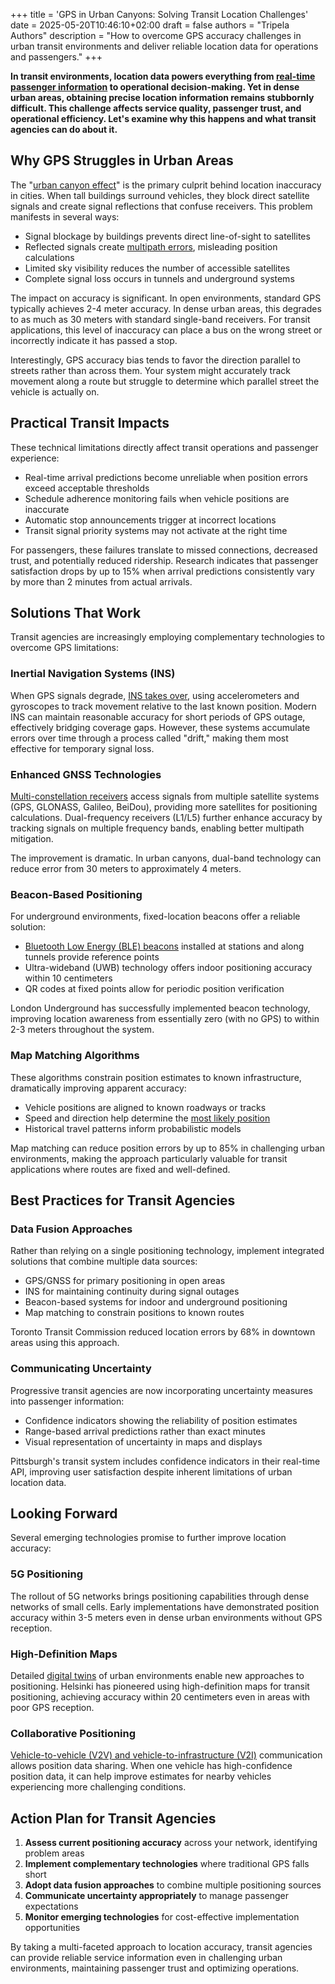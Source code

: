 +++
title = 'GPS in Urban Canyons: Solving Transit Location Challenges'
date = 2025-05-20T10:46:10+02:00
draft = false
authors = "Tripela Authors"
description = "How to overcome GPS accuracy challenges in urban transit environments and deliver reliable location data for operations and passengers."
+++

**In transit environments, location data powers everything from [real-time passenger information](https://www.traffictechnologytoday.com/news/connected-vehicles-infrastructure/gps-vs-urban-canyons-new-breakthrough-in-nyc-connected-vehicle-pilot.html) to operational decision-making. Yet in dense urban areas, obtaining precise location information remains stubbornly difficult. This challenge affects service quality, passenger trust, and operational efficiency. Let's examine why this happens and what transit agencies can do about it.**

## Why GPS Struggles in Urban Areas

The "[urban canyon effect](https://geoawesome.com/eo-hub/gnss-shadow-matching-improving-gnss-positioning-urban-canyons/)" is the primary culprit behind location inaccuracy in cities. When tall buildings surround vehicles, they block direct satellite signals and create signal reflections that confuse receivers. This problem manifests in several ways:

- Signal blockage by buildings prevents direct line-of-sight to satellites
- Reflected signals create [multipath errors](https://www.u-blox.com/en/technologies/multipath-mitigation), misleading position calculations
- Limited sky visibility reduces the number of accessible satellites
- Complete signal loss occurs in tunnels and underground systems

The impact on accuracy is significant. In open environments, standard GPS typically achieves 2-4 meter accuracy. In dense urban areas, this degrades to as much as 30 meters with standard single-band receivers. For transit applications, this level of inaccuracy can place a bus on the wrong street or incorrectly indicate it has passed a stop.

Interestingly, GPS accuracy bias tends to favor the direction parallel to streets rather than across them. Your system might accurately track movement along a route but struggle to determine which parallel street the vehicle is actually on.

## Practical Transit Impacts

These technical limitations directly affect transit operations and passenger experience:

- Real-time arrival predictions become unreliable when position errors exceed acceptable thresholds
- Schedule adherence monitoring fails when vehicle positions are inaccurate
- Automatic stop announcements trigger at incorrect locations
- Transit signal priority systems may not activate at the right time

For passengers, these failures translate to missed connections, decreased trust, and potentially reduced ridership. Research indicates that passenger satisfaction drops by up to 15% when arrival predictions consistently vary by more than 2 minutes from actual arrivals.

## Solutions That Work

Transit agencies are increasingly employing complementary technologies to overcome GPS limitations:

### Inertial Navigation Systems (INS)

When GPS signals degrade, [INS takes over](https://inertiallabs.com/tunnel-guide-feature-for-gps-aided-ins-improves-performance-during-gnss-outage/), using accelerometers and gyroscopes to track movement relative to the last known position. Modern INS can maintain reasonable accuracy for short periods of GPS outage, effectively bridging coverage gaps. However, these systems accumulate errors over time through a process called "drift," making them most effective for temporary signal loss.

### Enhanced GNSS Technologies

[Multi-constellation receivers](https://www.gnss.ca/gnss/1431-multi-constellation-and-multi-frequency) access signals from multiple satellite systems (GPS, GLONASS, Galileo, BeiDou), providing more satellites for positioning calculations. Dual-frequency receivers (L1/L5) further enhance accuracy by tracking signals on multiple frequency bands, enabling better multipath mitigation.

The improvement is dramatic. In urban canyons, dual-band technology can reduce error from 30 meters to approximately 4 meters.

### Beacon-Based Positioning

For underground environments, fixed-location beacons offer a reliable solution:

- [Bluetooth Low Energy (BLE) beacons](https://www.muyumodule.com/news/smart-subway-passenger-navigation-and-smart-inspection-solution-based-on-bluetooth-ble-beacons/) installed at stations and along tunnels provide reference points
- Ultra-wideband (UWB) technology offers indoor positioning accuracy within 10 centimeters
- QR codes at fixed points allow for periodic position verification

London Underground has successfully implemented beacon technology, improving location awareness from essentially zero (with no GPS) to within 2-3 meters throughout the system.

### Map Matching Algorithms

These algorithms constrain position estimates to known infrastructure, dramatically improving apparent accuracy:

- Vehicle positions are aligned to known roadways or tracks
- Speed and direction help determine the [most likely position](https://www.researchgate.net/publication/222393650_Current_map-matching_algorithms_for_transport_applications_State-of-the_art_and_future_research_directions)
- Historical travel patterns inform probabilistic models

Map matching can reduce position errors by up to 85% in challenging urban environments, making the approach particularly valuable for transit applications where routes are fixed and well-defined.

## Best Practices for Transit Agencies

### Data Fusion Approaches

Rather than relying on a single positioning technology, implement integrated solutions that combine multiple data sources:

- GPS/GNSS for primary positioning in open areas
- INS for maintaining continuity during signal outages
- Beacon-based systems for indoor and underground positioning
- Map matching to constrain positions to known routes

Toronto Transit Commission reduced location errors by 68% in downtown areas using this approach.

### Communicating Uncertainty

Progressive transit agencies are now incorporating uncertainty measures into passenger information:

- Confidence indicators showing the reliability of position estimates
- Range-based arrival predictions rather than exact minutes
- Visual representation of uncertainty in maps and displays

Pittsburgh's transit system includes confidence indicators in their real-time API, improving user satisfaction despite inherent limitations of urban location data.

## Looking Forward

Several emerging technologies promise to further improve location accuracy:

### 5G Positioning

The rollout of 5G networks brings positioning capabilities through dense networks of small cells. Early implementations have demonstrated position accuracy within 3-5 meters even in dense urban environments without GPS reception.

### High-Definition Maps

Detailed [digital twins](https://drawandcode.com/learning-zone/what-is-a-visual-positioning-system/) of urban environments enable new approaches to positioning. Helsinki has pioneered using high-definition maps for transit positioning, achieving accuracy within 20 centimeters even in areas with poor GPS reception.

### Collaborative Positioning

[Vehicle-to-vehicle (V2V) and vehicle-to-infrastructure (V2I)](https://syntony-gnss.com/products/gps-coverage-extension-subwave) communication allows position data sharing. When one vehicle has high-confidence position data, it can help improve estimates for nearby vehicles experiencing more challenging conditions.

## Action Plan for Transit Agencies

1. **Assess current positioning accuracy** across your network, identifying problem areas
2. **Implement complementary technologies** where traditional GPS falls short
3. **Adopt data fusion approaches** to combine multiple positioning sources
4. **Communicate uncertainty appropriately** to manage passenger expectations
5. **Monitor emerging technologies** for cost-effective implementation opportunities

By taking a multi-faceted approach to location accuracy, transit agencies can provide reliable service information even in challenging urban environments, maintaining passenger trust and optimizing operations.
